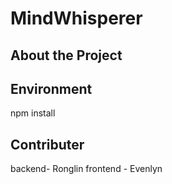 # MindWhisperer 

## About the Project 

## Environment 
npm install

## Contributer 
backend- Ronglin 
frontend - Evenlyn
